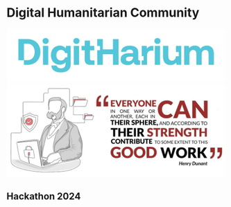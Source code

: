 # Digital Humanitarian Community
![Alt text](../media/DigitHarium.png)
![Alt text](../media/CyberHenriDunant.png)
## Hackathon 2024